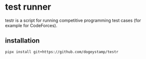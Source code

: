 # test runner

testr is a script for running competitive programming test cases (for example for CodeForces).

## installation

```
pipx install git+https://github.com/dogeystamp/testr
```
